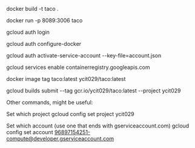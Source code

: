 docker build -t taco .

docker run -p 8089:3006 taco

gcloud auth login

gcloud auth configure-docker

gcloud auth activate-service-account --key-file=account.json

gcloud services enable containerregistry.googleapis.com

docker image tag taco:latest ycit029/taco:latest

gcloud builds submit --tag gcr.io/ycit029/taco:latest --project ycit029

Other commands, might be useful:

Set which project
gcloud config set project ycit029

Set which account (use one that ends with gserviceaccount.com)
gcloud config set account 96897154251-compute@developer.gserviceaccount.com
